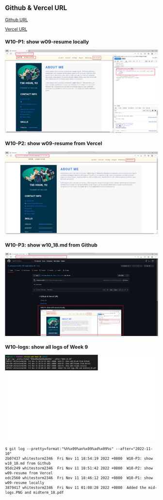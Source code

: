 ## Github & Vercel URL

[Github URL](https://github.com/whitestorm2346/1111-web-demo-18)

[Vercel URL](https://1111-web-demo-18-m55w.vercel.app/)

### W10-P1: show w09-resume locally

![](w10-p1.png)

### W10-P2: show w09-resume from Vercel

![](w10-p2.png)

### W10-P3: show w10_18.md from Github

![](w10-p3.png)

### W10-logs: show all logs of Week 9

![](w10-logs.png)

```
$ git log --pretty=format:"%h%x09%an%x09%ad%x09%s" --after="2022-11-10"
2b07437 whitestorm2346  Fri Nov 11 18:54:19 2022 +0800  W10-P3: show w10_18.md from Github
95dc249 whitestorm2346  Fri Nov 11 18:51:42 2022 +0800  W10-P2: show w09-resume from Vercel
edc2560 whitestorm2346  Fri Nov 11 18:46:12 2022 +0800  W10-P1: show w09-resume locally
3879417 whitestorm2346  Fri Nov 11 01:08:28 2022 +0800  Added the mid-logs.PNG and midterm_18.pdf
```
